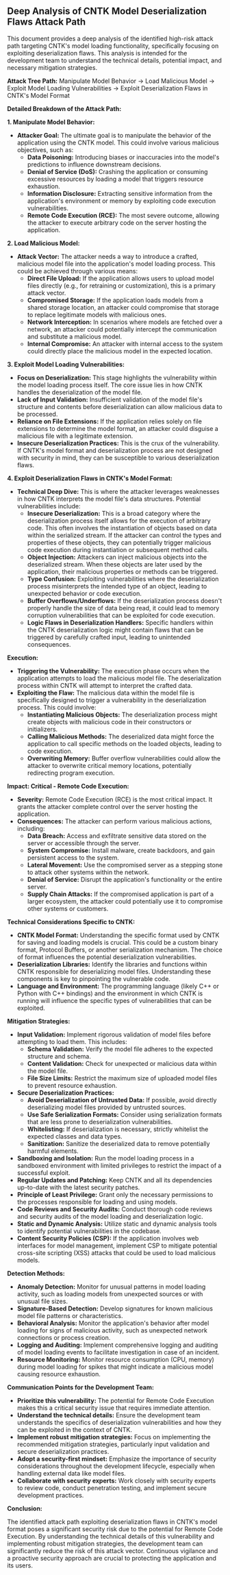 ## Deep Analysis of CNTK Model Deserialization Flaws Attack Path

This document provides a deep analysis of the identified high-risk attack path targeting CNTK's model loading functionality, specifically focusing on exploiting deserialization flaws. This analysis is intended for the development team to understand the technical details, potential impact, and necessary mitigation strategies.

**Attack Tree Path:** Manipulate Model Behavior -> Load Malicious Model -> Exploit Model Loading Vulnerabilities -> Exploit Deserialization Flaws in CNTK's Model Format

**Detailed Breakdown of the Attack Path:**

**1. Manipulate Model Behavior:**

* **Attacker Goal:** The ultimate goal is to manipulate the behavior of the application using the CNTK model. This could involve various malicious objectives, such as:
    * **Data Poisoning:** Introducing biases or inaccuracies into the model's predictions to influence downstream decisions.
    * **Denial of Service (DoS):** Crashing the application or consuming excessive resources by loading a model that triggers resource exhaustion.
    * **Information Disclosure:** Extracting sensitive information from the application's environment or memory by exploiting code execution vulnerabilities.
    * **Remote Code Execution (RCE):** The most severe outcome, allowing the attacker to execute arbitrary code on the server hosting the application.

**2. Load Malicious Model:**

* **Attack Vector:** The attacker needs a way to introduce a crafted, malicious model file into the application's model loading process. This could be achieved through various means:
    * **Direct File Upload:** If the application allows users to upload model files directly (e.g., for retraining or customization), this is a primary attack vector.
    * **Compromised Storage:** If the application loads models from a shared storage location, an attacker could compromise that storage to replace legitimate models with malicious ones.
    * **Network Interception:** In scenarios where models are fetched over a network, an attacker could potentially intercept the communication and substitute a malicious model.
    * **Internal Compromise:** An attacker with internal access to the system could directly place the malicious model in the expected location.

**3. Exploit Model Loading Vulnerabilities:**

* **Focus on Deserialization:** This stage highlights the vulnerability within the model loading process itself. The core issue lies in how CNTK handles the deserialization of the model file.
* **Lack of Input Validation:**  Insufficient validation of the model file's structure and contents before deserialization can allow malicious data to be processed.
* **Reliance on File Extensions:**  If the application relies solely on file extensions to determine the model format, an attacker could disguise a malicious file with a legitimate extension.
* **Insecure Deserialization Practices:** This is the crux of the vulnerability. If CNTK's model format and deserialization process are not designed with security in mind, they can be susceptible to various deserialization flaws.

**4. Exploit Deserialization Flaws in CNTK's Model Format:**

* **Technical Deep Dive:** This is where the attacker leverages weaknesses in how CNTK interprets the model file's data structures. Potential vulnerabilities include:
    * **Insecure Deserialization:**  This is a broad category where the deserialization process itself allows for the execution of arbitrary code. This often involves the instantiation of objects based on data within the serialized stream. If the attacker can control the types and properties of these objects, they can potentially trigger malicious code execution during instantiation or subsequent method calls.
    * **Object Injection:**  Attackers can inject malicious objects into the deserialized stream. When these objects are later used by the application, their malicious properties or methods can be triggered.
    * **Type Confusion:** Exploiting vulnerabilities where the deserialization process misinterprets the intended type of an object, leading to unexpected behavior or code execution.
    * **Buffer Overflows/Underflows:** If the deserialization process doesn't properly handle the size of data being read, it could lead to memory corruption vulnerabilities that can be exploited for code execution.
    * **Logic Flaws in Deserialization Handlers:**  Specific handlers within the CNTK deserialization logic might contain flaws that can be triggered by carefully crafted input, leading to unintended consequences.

**Execution:**

* **Triggering the Vulnerability:** The execution phase occurs when the application attempts to load the malicious model file. The deserialization process within CNTK will attempt to interpret the crafted data.
* **Exploiting the Flaw:** The malicious data within the model file is specifically designed to trigger a vulnerability in the deserialization process. This could involve:
    * **Instantiating Malicious Objects:** The deserialization process might create objects with malicious code in their constructors or initializers.
    * **Calling Malicious Methods:** The deserialized data might force the application to call specific methods on the loaded objects, leading to code execution.
    * **Overwriting Memory:** Buffer overflow vulnerabilities could allow the attacker to overwrite critical memory locations, potentially redirecting program execution.

**Impact: Critical - Remote Code Execution:**

* **Severity:** Remote Code Execution (RCE) is the most critical impact. It grants the attacker complete control over the server hosting the application.
* **Consequences:**  The attacker can perform various malicious actions, including:
    * **Data Breach:** Access and exfiltrate sensitive data stored on the server or accessible through the server.
    * **System Compromise:** Install malware, create backdoors, and gain persistent access to the system.
    * **Lateral Movement:** Use the compromised server as a stepping stone to attack other systems within the network.
    * **Denial of Service:** Disrupt the application's functionality or the entire server.
    * **Supply Chain Attacks:** If the compromised application is part of a larger ecosystem, the attacker could potentially use it to compromise other systems or customers.

**Technical Considerations Specific to CNTK:**

* **CNTK Model Format:** Understanding the specific format used by CNTK for saving and loading models is crucial. This could be a custom binary format, Protocol Buffers, or another serialization mechanism. The choice of format influences the potential deserialization vulnerabilities.
* **Deserialization Libraries:** Identify the libraries and functions within CNTK responsible for deserializing model files. Understanding these components is key to pinpointing the vulnerable code.
* **Language and Environment:** The programming language (likely C++ or Python with C++ bindings) and the environment in which CNTK is running will influence the specific types of vulnerabilities that can be exploited.

**Mitigation Strategies:**

* **Input Validation:** Implement rigorous validation of model files before attempting to load them. This includes:
    * **Schema Validation:** Verify the model file adheres to the expected structure and schema.
    * **Content Validation:** Check for unexpected or malicious data within the model file.
    * **File Size Limits:** Restrict the maximum size of uploaded model files to prevent resource exhaustion.
* **Secure Deserialization Practices:**
    * **Avoid Deserialization of Untrusted Data:** If possible, avoid directly deserializing model files provided by untrusted sources.
    * **Use Safe Serialization Formats:** Consider using serialization formats that are less prone to deserialization vulnerabilities.
    * **Whitelisting:** If deserialization is necessary, strictly whitelist the expected classes and data types.
    * **Sanitization:** Sanitize the deserialized data to remove potentially harmful elements.
* **Sandboxing and Isolation:** Run the model loading process in a sandboxed environment with limited privileges to restrict the impact of a successful exploit.
* **Regular Updates and Patching:** Keep CNTK and all its dependencies up-to-date with the latest security patches.
* **Principle of Least Privilege:** Grant only the necessary permissions to the processes responsible for loading and using models.
* **Code Reviews and Security Audits:** Conduct thorough code reviews and security audits of the model loading and deserialization logic.
* **Static and Dynamic Analysis:** Utilize static and dynamic analysis tools to identify potential vulnerabilities in the codebase.
* **Content Security Policies (CSP):** If the application involves web interfaces for model management, implement CSP to mitigate potential cross-site scripting (XSS) attacks that could be used to load malicious models.

**Detection Methods:**

* **Anomaly Detection:** Monitor for unusual patterns in model loading activity, such as loading models from unexpected sources or with unusual file sizes.
* **Signature-Based Detection:** Develop signatures for known malicious model file patterns or characteristics.
* **Behavioral Analysis:** Monitor the application's behavior after model loading for signs of malicious activity, such as unexpected network connections or process creation.
* **Logging and Auditing:** Implement comprehensive logging and auditing of model loading events to facilitate investigation in case of an incident.
* **Resource Monitoring:** Monitor resource consumption (CPU, memory) during model loading for spikes that might indicate a malicious model causing resource exhaustion.

**Communication Points for the Development Team:**

* **Prioritize this vulnerability:** The potential for Remote Code Execution makes this a critical security issue that requires immediate attention.
* **Understand the technical details:** Ensure the development team understands the specifics of deserialization vulnerabilities and how they can be exploited in the context of CNTK.
* **Implement robust mitigation strategies:** Focus on implementing the recommended mitigation strategies, particularly input validation and secure deserialization practices.
* **Adopt a security-first mindset:** Emphasize the importance of security considerations throughout the development lifecycle, especially when handling external data like model files.
* **Collaborate with security experts:** Work closely with security experts to review code, conduct penetration testing, and implement secure development practices.

**Conclusion:**

The identified attack path exploiting deserialization flaws in CNTK's model format poses a significant security risk due to the potential for Remote Code Execution. By understanding the technical details of this vulnerability and implementing robust mitigation strategies, the development team can significantly reduce the risk of this attack vector. Continuous vigilance and a proactive security approach are crucial to protecting the application and its users.
